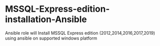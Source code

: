 # MSSQL-Express-edition-installation-Ansible
Ansible role will Install MSSQL Express edition (2012,2014,2016,2017,2019) using ansible on supported windows platform
